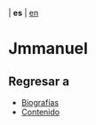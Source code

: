 | **es** | [en](../english/biographies/jmmanuel.md)

# Jmmanuel




## Regresar a

- [Biografías](../biografias.md)
- [Contenido](../contenido.md)
